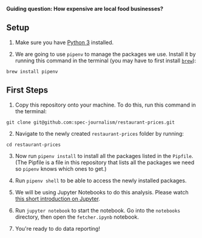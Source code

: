 **Guiding question: How expensive are local food businesses?**

## Setup

1. Make sure you have [Python 3](https://www.python.org/downloads/) installed.

2. We are going to use `pipenv` to manage the packages we use. Install it by running this command in the terminal (you may have to first install [`brew`](https://brew.sh)):
```
brew install pipenv
```

## First Steps

1. Copy this repository onto your machine. To do this, run this command in the terminal:
```
git clone git@github.com:spec-journalism/restaurant-prices.git
```

2. Navigate to the newly created `restaurant-prices` folder by running:
```
cd restaurant-prices
```

3. Now run `pipenv install` to install all the packages listed in the `Pipfile`. (The Pipfile is a file in this repository that lists all the packages we need so `pipenv` knows which ones to get.)

4. Run `pipenv shell` to be able to access the newly installed packages.

5. We will be using Jupyter Notebooks to do this analysis. Please watch [this short introduction on Jupyter](https://www.youtube.com/watch?v=jZ952vChhuI).

6. Run `jupyter notebook` to start the notebook. Go into the `notebooks` directory, then open the `fetcher.ipynb` notebook.

7. You're ready to do data reporting!

